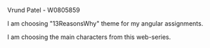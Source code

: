 Vrund Patel - W0805859

I am choosing "13ReasonsWhy" theme for my angular assignments.

I am choosing the main characters from this web-series. 
